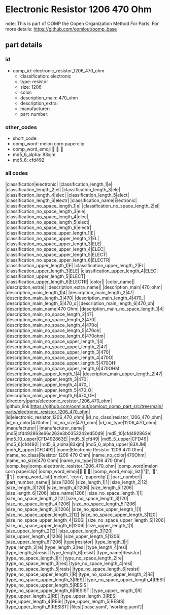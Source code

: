 # Electronic Resistor 1206 470 Ohm  

note: This is part of OOMP the Oopen Organization Method For Parts. For more details: https://github.com/oomlout/oomp_base

##  part details





### id
* oomp_id: electronic_resistor_1206_470_ohm
  * classification: electronic
  * type: resistor
  * size: 1206
  * color: 
  * description_main: 470_ohm
  * description_extra: 
  * manufacturer: 
  * part_number: 

### other_codes
* short_code: 
* oomp_word: melon corn paperclip
* oomp_word_emoji :melon: :corn: :paperclip:
* md5_6_alpha: 83xjm
* md5_6: cfd492

### all codes 
|classification|electronic|
|classification_length_1|e|
|classification_length_2|el|
|classification_length_3|ele|
|classification_length_4|elec|
|classification_length_5|elect|
|classification_length_6|electr|
|classification_name|Electronic|
|classification_no_space_length_1|e|
|classification_no_space_length_2|el|
|classification_no_space_length_3|ele|
|classification_no_space_length_4|elec|
|classification_no_space_length_5|elect|
|classification_no_space_length_6|electr|
|classification_no_space_upper_length_1|E|
|classification_no_space_upper_length_2|EL|
|classification_no_space_upper_length_3|ELE|
|classification_no_space_upper_length_4|ELEC|
|classification_no_space_upper_length_5|ELECT|
|classification_no_space_upper_length_6|ELECTR|
|classification_upper_length_1|E|
|classification_upper_length_2|EL|
|classification_upper_length_3|ELE|
|classification_upper_length_4|ELEC|
|classification_upper_length_5|ELECT|
|classification_upper_length_6|ELECTR|
|color||
|color_name||
|description_extra||
|description_extra_name||
|description_main|470_ohm|
|description_main_length_1|4|
|description_main_length_2|47|
|description_main_length_3|470|
|description_main_length_4|470_|
|description_main_length_5|470_o|
|description_main_length_6|470_oh|
|description_main_name|470 Ohm|
|description_main_no_space_length_1|4|
|description_main_no_space_length_2|47|
|description_main_no_space_length_3|470|
|description_main_no_space_length_4|470o|
|description_main_no_space_length_5|470oh|
|description_main_no_space_length_6|470ohm|
|description_main_no_space_upper_length_1|4|
|description_main_no_space_upper_length_2|47|
|description_main_no_space_upper_length_3|470|
|description_main_no_space_upper_length_4|470O|
|description_main_no_space_upper_length_5|470OH|
|description_main_no_space_upper_length_6|470OHM|
|description_main_upper_length_1|4|
|description_main_upper_length_2|47|
|description_main_upper_length_3|470|
|description_main_upper_length_4|470_|
|description_main_upper_length_5|470_O|
|description_main_upper_length_6|470_OH|
|directory|parts/electronic_resistor_1206_470_ohm|
|github_link|https://github.com/oomlout/oomlout_oomp_part_src/tree/main/parts/electronic_resistor_1206_470_ohm|
|id|electronic_resistor_1206_470_ohm|
|id_no_class|resistor_1206_470_ohm|
|id_no_color|470ohm|
|id_no_size|470_ohm|
|id_no_type|1206_470_ohm|
|manufacturer||
|manufacturer_name||
|md5|cfd492863e66c263e3b0353242ed50d9|
|md5_10|cfd492863e|
|md5_10_upper|CFD492863E|
|md5_5|cfd49|
|md5_5_upper|CFD49|
|md5_6|cfd492|
|md5_6_alpha|83xjm|
|md5_6_alpha_upper|83XJM|
|md5_6_upper|CFD492|
|name|Electronic Resistor 1206 470 Ohm|
|name_no_class|Resistor 1206 470 Ohm|
|name_no_color|470Ohm|
|name_no_size|470 Ohm|
|name_no_type|1206 470 Ohm|
|oomp_key|oomp_electronic_resistor_1206_470_ohm|
|oomp_word|melon corn paperclip|
|oomp_word_emoji|:melon: :corn: :paperclip:|
|oomp_word_emoji_list|[':melon:', ':corn:', ':paperclip:']|
|oomp_word_list|['melon', 'corn', 'paperclip']|
|part_number||
|part_number_name||
|size|1206|
|size_length_1|1|
|size_length_2|12|
|size_length_3|120|
|size_length_4|1206|
|size_length_5|1206|
|size_length_6|1206|
|size_name|1206|
|size_no_space_length_1|1|
|size_no_space_length_2|12|
|size_no_space_length_3|120|
|size_no_space_length_4|1206|
|size_no_space_length_5|1206|
|size_no_space_length_6|1206|
|size_no_space_upper_length_1|1|
|size_no_space_upper_length_2|12|
|size_no_space_upper_length_3|120|
|size_no_space_upper_length_4|1206|
|size_no_space_upper_length_5|1206|
|size_no_space_upper_length_6|1206|
|size_upper_length_1|1|
|size_upper_length_2|12|
|size_upper_length_3|120|
|size_upper_length_4|1206|
|size_upper_length_5|1206|
|size_upper_length_6|1206|
|type|resistor|
|type_length_1|r|
|type_length_2|re|
|type_length_3|res|
|type_length_4|resi|
|type_length_5|resis|
|type_length_6|resist|
|type_name|Resistor|
|type_no_space_length_1|r|
|type_no_space_length_2|re|
|type_no_space_length_3|res|
|type_no_space_length_4|resi|
|type_no_space_length_5|resis|
|type_no_space_length_6|resist|
|type_no_space_upper_length_1|R|
|type_no_space_upper_length_2|RE|
|type_no_space_upper_length_3|RES|
|type_no_space_upper_length_4|RESI|
|type_no_space_upper_length_5|RESIS|
|type_no_space_upper_length_6|RESIST|
|type_upper_length_1|R|
|type_upper_length_2|RE|
|type_upper_length_3|RES|
|type_upper_length_4|RESI|
|type_upper_length_5|RESIS|
|type_upper_length_6|RESIST|
|files|['base.yaml', 'working.yaml']|
